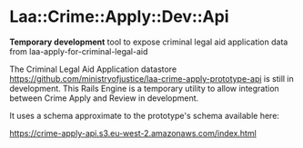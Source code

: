 # Laa::Crime::Apply::Dev::Api

__Temporary development__ tool to expose criminal legal aid application data from laa-apply-for-criminal-legal-aid

The Criminal Legal Aid Application datastore https://github.com/ministryofjustice/laa-crime-apply-prototype-api 
is still in development. This Rails Engine is a temporary utility to allow integration between Crime Apply
and Review in development.

It uses a schema approximate to the prototype's schema available here:

https://crime-apply-api.s3.eu-west-2.amazonaws.com/index.html
